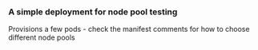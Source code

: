 ### A simple deployment for node pool testing
Provisions a few pods - check the manifest comments for how to choose different node pools
